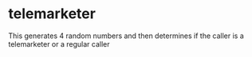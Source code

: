 # telemarketer
This generates 4 random numbers and then determines if the caller is a telemarketer or a regular caller
